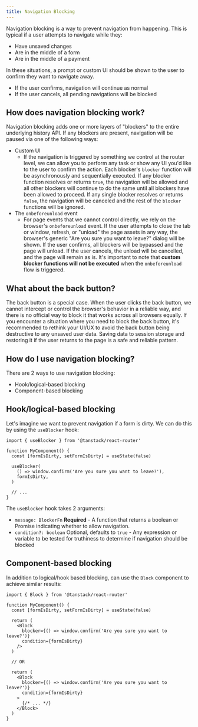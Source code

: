 ```yaml
---
title: Navigation Blocking
---
```


Navigation blocking is a way to prevent navigation from happening. This is typical if a user attempts to navigate while they:

- Have unsaved changes
- Are in the middle of a form
- Are in the middle of a payment

In these situations, a prompt or custom UI should be shown to the user to confirm they want to navigate away.

- If the user confirms, navigation will continue as normal
- If the user cancels, all pending navigations will be blocked

## How does navigation blocking work?

Navigation blocking adds one or more layers of "blockers" to the entire underlying history API. If any blockers are present, navigation will be paused via one of the following ways:

- Custom UI
  - If the navigation is triggered by something we control at the router level, we can allow you to perform any task or show any UI you'd like to the user to confirm the action. Each blocker's `blocker` function will be asynchronously and sequentially executed. If any blocker function resolves or returns `true`, the navigation will be allowed and all other blockers will continue to do the same until all blockers have been allowed to proceed. If any single blocker resolves or returns `false`, the navigation will be canceled and the rest of the `blocker` functions will be ignored.
- The `onbeforeunload` event
  - For page events that we cannot control directly, we rely on the browser's `onbeforeunload` event. If the user attempts to close the tab or window, refresh, or "unload" the page assets in any way, the browser's generic "Are you sure you want to leave?" dialog will be shown. If the user confirms, all blockers will be bypassed and the page will unload. If the user cancels, the unload will be cancelled, and the page will remain as is. It's important to note that **custom blocker functions will not be executed** when the `onbeforeunload` flow is triggered.

## What about the back button?

The back button is a special case. When the user clicks the back button, we cannot intercept or control the browser's behavior in a reliable way, and there is no official way to block it that works across all browsers equally. If you encounter a situation where you need to block the back button, it's recommended to rethink your UI/UX to avoid the back button being destructive to any unsaved user data. Saving data to session storage and restoring it if the user returns to the page is a safe and reliable pattern.

## How do I use navigation blocking?

There are 2 ways to use navigation blocking:

- Hook/logical-based blocking
- Component-based blocking

## Hook/logical-based blocking

Let's imagine we want to prevent navigation if a form is dirty. We can do this by using the `useBlocker` hook:

```tsx
import { useBlocker } from '@tanstack/react-router'

function MyComponent() {
  const [formIsDirty, setFormIsDirty] = useState(false)

  useBlocker(
    () => window.confirm('Are you sure you want to leave?'),
    formIsDirty,
  )

  // ...
}
```

The `useBlocker` hook takes 2 arguments:

- `message: BlockerFn` **Required** - A function that returns a boolean or Promise<boolean> indicating whether to allow navigation.
- `condition?: boolean` Optional, defaults to `true` - Any expression or variable to be tested for truthiness to determine if navigation should be blocked

## Component-based blocking

In addition to logical/hook based blocking, can use the `Block` component to achieve similar results:

```tsx
import { Block } from '@tanstack/react-router'

function MyComponent() {
  const [formIsDirty, setFormIsDirty] = useState(false)

  return (
    <Block
      blocker={() => window.confirm('Are you sure you want to leave?')}
      condition={formIsDirty}
    />
  )

  // OR

  return (
    <Block
      blocker={() => window.confirm('Are you sure you want to leave?')}
      condition={formIsDirty}
    >
      {/* ... */}
    </Block>
  )
}
```
